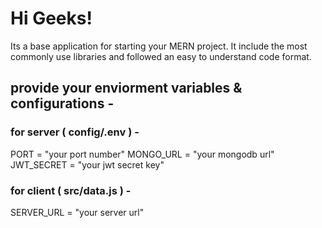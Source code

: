 # Hi Geeks!

Its a base application for starting your MERN project.
It include the most commonly use libraries and followed an easy
to understand code format.

## provide your enviorment variables & configurations -

### for server ( config/.env ) -
PORT = "your port number"
MONGO_URL = "your mongodb url"
JWT_SECRET =  "your jwt secret key"

### for client ( src/data.js ) -
SERVER_URL = "your server url"